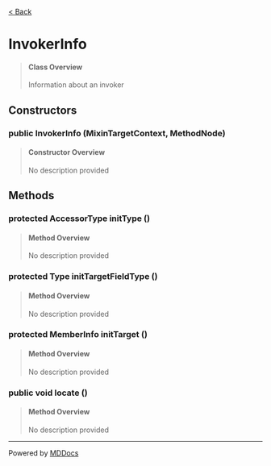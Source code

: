[< Back](../README.md)
# InvokerInfo #
>#### Class Overview ####
>Information about an invoker
## Constructors ##
### public InvokerInfo (MixinTargetContext, MethodNode) ###
>#### Constructor Overview ####
>No description provided
>
## Methods ##
### protected AccessorType initType () ###
>#### Method Overview ####
>No description provided
>
### protected Type initTargetFieldType () ###
>#### Method Overview ####
>No description provided
>
### protected MemberInfo initTarget () ###
>#### Method Overview ####
>No description provided
>
### public void locate () ###
>#### Method Overview ####
>No description provided
>

---
Powered by [MDDocs](https://github.com/VRCube/MDDocs)